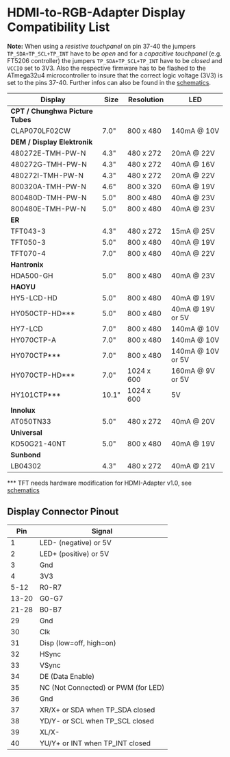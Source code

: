 # HDMI-to-RGB-Adapter Display Compatibility List

**Note:**
When using a *resistive touchpanel* on pin 37-40 the jumpers ```TP_SDA+TP_SCL+TP_INT``` have to be *open* and
for a *capacitive touchpanel* (e.g. FT5206 controller) the jumpers ```TP_SDA+TP_SCL+TP_INT``` have to be *closed* and ```VCCIO``` set to 3V3.
Also the respective firmware has to be flashed to the ATmega32u4 microcontroller to insure that the correct logic voltage (3V3) is set to the pins 37-40.
Further infos can also be found in the [schematics](https://github.com/watterott/HDMI-Display/tree/master/pcb).


Display                          | Size  | Resolution | LED
-------------------------------- | ----- | ---------- | -----------
**CPT / Chunghwa Picture Tubes** |       |            |
 CLAP070LF02CW                   |  7.0" |  800 x 480 | 140mA @ 10V
**DEM / Display Elektronik**     |       |            |
 480272E-TMH-PW-N                |  4.3" |  480 x 272 |  20mA @ 22V
 480272G-TMH-PW-N                |  4.3" |  480 x 272 |  40mA @ 16V
 480272I-TMH-PW-N                |  4.3" |  480 x 272 |  20mA @ 22V
 800320A-TMH-PW-N                |  4.6" |  800 x 320 |  60mA @ 19V
 800480D-TMH-PW-N                |  5.0" |  800 x 480 |  40mA @ 23V
 800480E-TMH-PW-N                |  5.0" |  800 x 480 |  40mA @ 23V
**ER**                           |       |            |
 TFT043-3                        |  4.3" |  480 x 272 |  15mA @ 25V
 TFT050-3                        |  5.0" |  800 x 480 |  40mA @ 19V
 TFT070-4                        |  7.0" |  800 x 480 |  40mA @ 22V
**Hantronix**                    |       |            |
 HDA500-GH                       |  5.0" |  800 x 480 |  40mA @ 23V
**HAOYU**                        |       |            |
 HY5-LCD-HD                      |  5.0" |  800 x 480 |  40mA @ 19V
 HY050CTP-HD***                  |  5.0" |  800 x 480 |  40mA @ 19V or 5V
 HY7-LCD                         |  7.0" |  800 x 480 | 140mA @ 10V
 HY070CTP-A                      |  7.0" |  800 x 480 | 140mA @ 10V
 HY070CTP***                     |  7.0" |  800 x 480 | 140mA @ 10V or 5V
 HY070CTP-HD***                  |  7.0" | 1024 x 600 | 160mA @  9V or 5V
 HY101CTP***                     | 10.1" | 1024 x 600 | 5V
**Innolux**                      |       |            |
 AT050TN33                       |  5.0" |  480 x 272 |  40mA @ 20V
**Universal**                    |       |            |
 KD50G21-40NT                    |  5.0" |  800 x 480 |  40mA @ 19V
**Sunbond**                      |       |            |
 LB04302                         |  4.3" |  480 x 272 |  40mA @ 21V

*** TFT needs hardware modification for HDMI-Adapter v1.0, see [schematics](https://github.com/watterott/HDMI-Display/tree/master/pcb)


## Display Connector Pinout

Pin    | Signal
------ | ------
     1 | LED- (negative) or 5V
     2 | LED+ (positive) or 5V
     3 | Gnd
     4 | 3V3
  5-12 | R0-R7
 13-20 | G0-G7
 21-28 | B0-B7
    29 | Gnd
    30 | Clk
    31 | Disp (low=off, high=on)
    32 | HSync
    33 | VSync
    34 | DE (Data Enable)
    35 | NC (Not Connected) or PWM (for LED)
    36 | Gnd
    37 | XR/X+ or SDA when TP_SDA closed
    38 | YD/Y- or SCL when TP_SCL closed
    39 | XL/X-
    40 | YU/Y+ or INT when TP_INT closed
